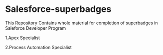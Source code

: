 # Salesforce-superbadges

This Repository Contains whole material for completion of superbadges in Saleforce Developer Program

1.Apex Specialist


2.Process Automation Specialist
